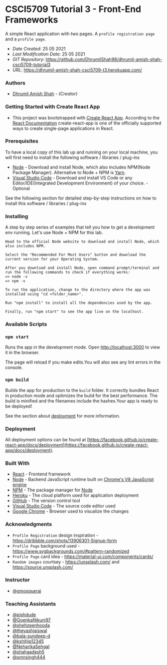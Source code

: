 # CSCI5709 Tutorial 3 - Front-End Frameworks
A simple React application with two pages. A `profile registration page` and a `profile page`.

* *Date Created*: 25 05 2021
* *Last Modification Date*: 25 05 2021
* *GIT Repository*: <https://github.com/DhrumilShah98/dhrumil-amish-shah-csci5709-tutorial3>
* *URL*: <https://dhrumil-amish-shah-csci5709-t3.herokuapp.com/>

### Authors
* [Dhrumil Amish Shah](dh416386@dal.ca) - *(Creator)*

### Getting Started with Create React App
* This project was bootstrapped with [Create React App](https://github.com/facebook/create-react-app). According to the [React Documentation](https://reactjs.org/docs/create-a-new-react-app.html) create-react-app is one of the officially supported ways to create single-page applications in React.

### Prerequisites
To have a local copy of this lab up and running on your local machine, you will first need to install the following software / libraries / plug-ins

* [Node](https://nodejs.org/en/) - Download and install Node, which also includes NPM(Node Package Manager). Alternative to Node + NPM is [Yarn](https://yarnpkg.com/).
* [Visual Studio Code](https://code.visualstudio.com/) - Download and install VS Code or any Editor/IDE(Integrated Development Environment) of your choice. - Optional

See the following section for detailed step-by-step instructions on how to install this software / libraries / plug-ins

### Installing
A step by step series of examples that tell you how to get a development env running. Let's use Node + NPM for this lab.

```
Head to the official Node website to download and install Node, which also includes NPM.
```
```
Select the "Recommended For Most Users" button and download the current version for your Operating System.
```
```
After you download and install Node, open command prompt/terminal and run the following commands to check if everything works:
=> node -v
=> npm -v
```
```
To run the application, change to the directory where the app was installed using "cd <folder_name>".
```
```
Run "npm install" to install all the dependencies used by the app.
```
```
Finally, run "npm start" to see the app live on the localhost.
```
### Available Scripts
### `npm start`
Runs the app in the development mode. Open [http://localhost:3000](http://localhost:3000) to view it in the browser.

The page will reload if you make edits.You will also see any lint errors in the console.

### `npm build`
Builds the app for production to the `build` folder. It correctly bundles React in production mode and optimizes the build for the best performance. The build is minified and the filenames include the hashes.Your app is ready to be deployed!

See the section about [deployment](https://facebook.github.io/create-react-app/docs/deployment) for more information.

### Deployment
All deployment options can be found at [https://facebook.github.io/create-react-app/docs/deployment](https://facebook.github.io/create-react-app/docs/deployment).

### Built With
* [React](https://reactjs.org/) - Frontend framework
* [Node](https://nodejs.org/) - Backend JavaScript runtime built on [Chrome's V8 JavaScript engine](https://v8.dev/)
* [NPM](https://www.npmjs.com/) - The package manager for  [Node](https://nodejs.org/)
* [Heroku](https://dashboard.heroku.com/) - The cloud platform used for application deployment
* [GitHub](https://github.com/) - The version control tool
* [Visual Studio Code](https://code.visualstudio.com/download) - The source code editor used
* [Google Chrome](https://www.google.com/intl/en_in/chrome/) - Browser used to visualize the changes

### Acknowledgments
* `Profile Registration` design inspiration - <https://dribbble.com/shots/13906301-Signup-form>
* `Profile Page` background used - <https://www.svgbackgrounds.com/#pattern-randomized>
* `Profile Page` card idea - <https://material-ui.com/components/cards/>
* `Random images` courtsey - <https://unsplash.com/> and <https://source.unsplash.com/>

### Instructor
* [@gmosqueraj](https://github.com/gmosqueraj)

### Teaching Assistants
* [@pishdude](https://github.com/pishdude)
* [@GoenkaNikunj97](https://github.com/GoenkaNikunj97)
* [@shehzeenhooda](https://github.com/shehzeenhooda)
* [@theyashjaiswal](https://github.com/theyashjaiswal)
* [@bala-sundeep-d](https://github.com/bala-sundeep-d)
* [@kshitijp12345](https://github.com/kshitijp12345)
* [@NeharikaSehgal](https://github.com/NeharikaSehgal)
* [@shahaadesh5](https://github.com/shahaadesh5)
* [@smnsingh444](https://github.com/smnsingh444)